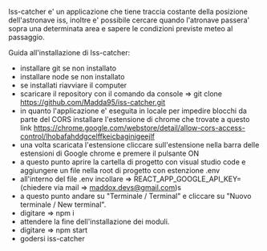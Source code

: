 Iss-catcher e' un applicazione che tiene traccia costante della posizione
dell'astronave iss, inoltre e' possibile cercare quando l'atronave passera' sopra
una determinata area e sapere le condizioni previste meteo al passaggio.

Guida all'installazione di Iss-catcher:

 - installare git se non installato
 - installare node se non installato
 - se installati riavviare il computer
 - scaricare il repository con il comando da console =>  git clone https://github.com/Madda95/iss-catcher.git
 - in quanto l'applicazione e' eseguita in locale per impedire blocchi da parte del CORS installare l'estensione di chrome
   che trovate a questo link https://chrome.google.com/webstore/detail/allow-cors-access-control/lhobafahddgcelffkeicbaginigeejlf
 - una volta scaricata l'estensione cliccare sull'estensione nella barra delle estensioni di Google chrome e premere il pulsante ON
 - a questo punto aprire la cartella di progetto con visual studio code e aggiungere un file nella root di progetto con estenzione .env
 - all'interno del file .env incollare => REACT_APP_GOOGLE_API_KEY=(chiedere via mail => maddox.devs@gmail.com)s
 - a questo punto andare su "Terminale / Terminal" e cliccare su "Nuovo terminale / New terminal".
 - digitare => npm i
 - attendere la fine dell'installazione dei moduli.
 - digitare => npm start
 - godersi iss-catcher
